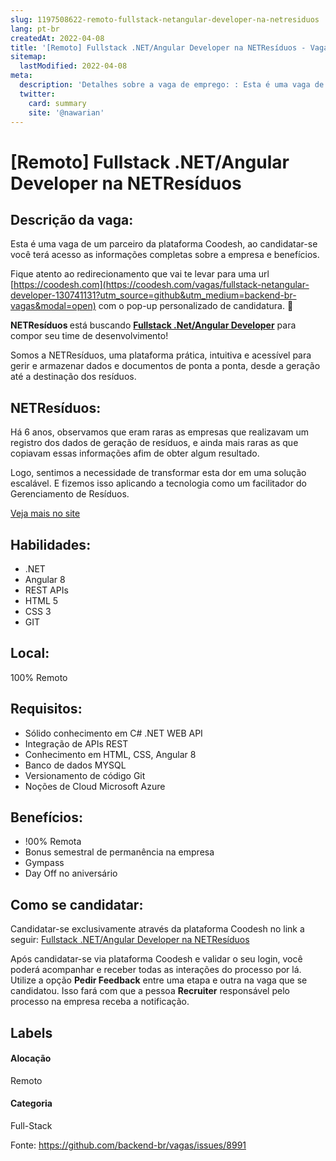 ```yaml
---
slug: 1197508622-remoto-fullstack-netangular-developer-na-netresiduos
lang: pt-br
createdAt: 2022-04-08
title: '[Remoto] Fullstack .NET/Angular Developer na NETResíduos - Vaga de Emprego'
sitemap:
  lastModified: 2022-04-08
meta:
  description: 'Detalhes sobre a vaga de emprego: : Esta é uma vaga de um parceiro da plataforma Coodesh, ao candidatar-se você terá acesso as informações completas sobre a empresa e benefícios.  Fique atento ao redirecionamento que vai te levar para uma url [https://coodesh.com](https://coodesh.com/vagas/fullstack-netangular-developer-130741131?utm_source=github&utm_medium=backend-br-vagas&modal=open) com o pop-up personalizado de candidatura. 👋 <p><strong>NETResíduos </strong>está buscando <strong><ins>Fullstack .Net/Angular Developer</ins></strong> para compor seu time de desenvolvimento!</p> <p>Somos a NETResíduos, uma plataforma prática, intuitiva e acessível para gerir e armazenar dados e documentos de ponta a ponta, desde a geração até a destinação dos resíduos.</p>'
  twitter:
    card: summary
    site: '@nawarian'
---
```


# [Remoto] Fullstack .NET/Angular Developer na NETResíduos

## Descrição da vaga: 
Esta é uma vaga de um parceiro da plataforma Coodesh, ao candidatar-se você terá acesso as informações completas sobre a empresa e benefícios.


Fique atento ao redirecionamento que vai te levar para uma url [https://coodesh.com](https://coodesh.com/vagas/fullstack-netangular-developer-130741131?utm_source=github&utm_medium=backend-br-vagas&modal=open) com o pop-up personalizado de candidatura. 👋
<p><strong>NETResíduos </strong>está buscando <strong><ins>Fullstack .Net/Angular Developer</ins></strong> para compor seu time de desenvolvimento!</p>
<p>Somos a NETResíduos, uma plataforma prática, intuitiva e acessível para gerir e armazenar dados e documentos de ponta a ponta, desde a geração até a destinação dos resíduos.</p>

## NETResíduos: 
 <p>Há 6 anos, observamos que eram raras as empresas que realizavam um registro dos dados de geração de resíduos, e ainda mais raras as que copiavam essas informações afim de obter algum resultado.</p>
<p>Logo, sentimos a necessidade de transformar esta dor em uma solução escalável. E fizemos isso aplicando a tecnologia como um facilitador do Gerenciamento de Resíduos.</p><a href='https://coodesh.com/empresas/netresiduos'>Veja mais no site</a>

 ## Habilidades: 
 - .NET 
- Angular 8 
- REST APIs 
- HTML 5 
- CSS 3 
- GIT
## Local: 
 100% Remoto
## Requisitos: 
 - Sólido conhecimento em C# .NET WEB API 
- Integração de APIs REST 
- Conhecimento em HTML, CSS, Angular 8 
- Banco de dados MYSQL 
- Versionamento de código Git 
- Noções de Cloud Microsoft Azure

## Benefícios: 
 - !00% Remota 
- Bonus semestral de permanência na empresa 
- Gympass 
- Day Off no aniversário
## Como se candidatar:
Candidatar-se exclusivamente através da plataforma Coodesh no link a seguir: [Fullstack .NET/Angular Developer na NETResíduos](https://coodesh.com/vagas/fullstack-netangular-developer-130741131?utm_source=github&utm_medium=backend-br-vagas&modal=open)


Após candidatar-se via plataforma Coodesh e validar o seu login, você poderá acompanhar e receber todas as interações do processo por lá. Utilize a opção **Pedir Feedback** entre uma etapa e outra na vaga que se candidatou. Isso fará com que a pessoa **Recruiter** responsável pelo processo na empresa receba a notificação.
## Labels
#### Alocação
Remoto
#### Categoria
Full-Stack

Fonte: https://github.com/backend-br/vagas/issues/8991